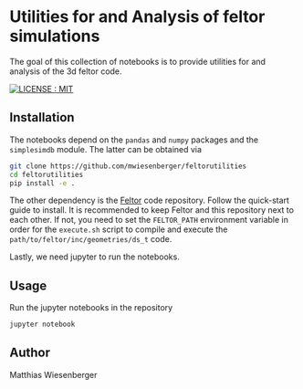 # Utilities for and Analysis of feltor simulations

The goal of this collection of notebooks is to provide utilities for
and analysis of the 3d feltor code.

[![LICENSE : MIT](https://img.shields.io/badge/License-MIT-yellow.svg)](https://opensource.org/licenses/MIT)

## Installation

The notebooks depend on the `pandas` and `numpy` packages and the `simplesimdb` module. The
latter can be obtained via
```bash
git clone https://github.com/mwiesenberger/feltorutilities
cd feltorutilities
pip install -e .
```

The other dependency is the [Feltor](https://github.com/feltor-dev/feltor) code repository.
Follow the quick-start guide to install.
It is recommended to keep Feltor and this repository next to each other.
If not, you need to set the `FELTOR_PATH` environment variable in order for
the `execute.sh` script to compile and execute the `path/to/feltor/inc/geometries/ds_t` code.

Lastly, we need jupyter to run the notebooks.

## Usage
Run the jupyter notebooks in the repository
```bash
jupyter notebook
```
## Author
Matthias Wiesenberger
